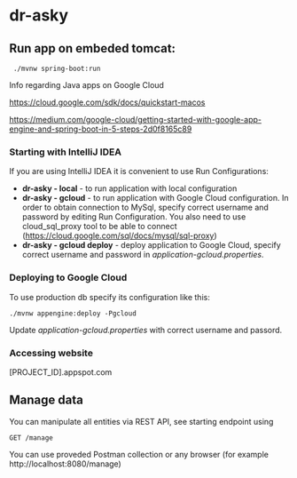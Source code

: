 # dr-asky

## Run app on embeded tomcat:
```
 ./mvnw spring-boot:run
```


Info regarding Java apps on Google Cloud

https://cloud.google.com/sdk/docs/quickstart-macos

https://medium.com/google-cloud/getting-started-with-google-app-engine-and-spring-boot-in-5-steps-2d0f8165c89

### Starting with IntelliJ IDEA
If you are using IntelliJ IDEA it is convenient to use Run Configurations:
- __dr-asky - local__ - to run application with local configuration
- __dr-asky - gcloud__ - to run application with Google Cloud configuration. In order to obtain connection to MySql, 
specify correct username and password by editing Run Configuration. You also need to use cloud_sql_proxy tool to be able to connect (https://cloud.google.com/sql/docs/mysql/sql-proxy)
- __dr-asky - gcloud deploy__ - deploy application to Google Cloud, specify correct username and password in *application-gcloud.properties*.

### Deploying to Google Cloud

To use production db specify its configuration like this:

```
./mvnw appengine:deploy -Pgcloud
```

Update *application-gcloud.properties* with correct username and passord.

### Accessing website
[PROJECT_ID].appspot.com

## Manage data
You can manipulate all entities via REST API, see starting endpoint using 
```
GET /manage
```

You can use proveded Postman collection or any browser (for example http://localhost:8080/manage)
